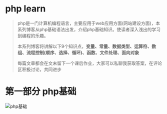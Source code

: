 # php learn


> php是一门计算机编程语言，主要应用于web应用方面(网站建设方面)，本系列博客从php基础语法出发，介绍php基础知识。使读者深入浅出的学习到编程的乐趣。
> 
> 本系列博客将讲解以下9个知识点，**变量、常量、数据类型、运算符、数组、流程控制(顺序、选择、循环)、函数、文件处理、面向对象**
> 
> 每篇文章都会在文末留下一个课后作业，大家可以私聊我获取答案，在评论区积极讨论，共同进步

# 第一部分 php基础

![php基础](http://images.guoyu7.com/FoDNM7OoDESCy9rhVksZx9-qYfTI)